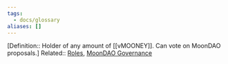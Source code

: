 ```yaml
---
tags:
  - docs/glossary
aliases: []
---
```

[Definition:: Holder of any amount of [[vMOONEY]]. Can vote on MoonDAO proposals.]
Related:: [Roles](Roles.md), [MoonDAO Governance](MoonDAO%20Governance.md)